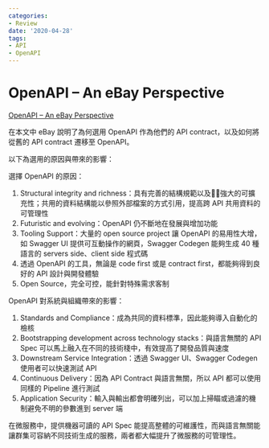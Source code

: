 ```yaml
---
categories:
- Review
date: '2020-04-28'
tags:
- API
- OpenAPI
---
```


# OpenAPI – An eBay Perspective

[OpenAPI – An eBay Perspective](https://tech.ebayinc.com/engineering/openapi-an-ebay-perspective/)

在本文中 eBay 說明了為何選用 OpenAPI 作為他們的 API contract，以及如何將從舊的 API contract 遷移至 OpenAPI。

以下為選用的原因與帶來的影響：

選擇 OpenAPI 的原因：

1. Structural integrity and richness：具有完善的結構規範以及強大的可擴充性；共用的資料結構能以參照外部檔案的方式引用，提高跨 API 共用資料的可管理性
2. Futuristic and evolving：OpenAPI 仍不斷地在發展與增加功能
3. Tooling Support：大量的 open source project 讓 OpenAPI 的易用性大增，如 Swagger UI 提供可互動操作的網頁，Swagger Codegen 能夠生成 40 種語言的 servers side、client side 程式碼
4. 透過 OpenAPI 的工具，無論是 code first 或是 contract first，都能夠得到良好的 API 設計與開發體驗
5. Open Source，完全可控，能針對特殊需求客制

OpenAPI 對系統與組織帶來的影響：

1. Standards and Compliance：成為共同的資料標準，因此能夠導入自動化的檢核
2. Bootstrapping development across technology stacks：與語言無關的 API Spec 可以馬上融入在不同的技術棧中，有效提高了開發品質與速度
3. Downstream Service Integration：透過 Swagger UI、Swagger Codegen 使用者可以快速測試 API
4. Continuous Delivery：因為 API Contract 與語言無關，所以 API 都可以使用同樣的 Pipeline 進行測試
5. Application Security：輸入與輸出都會明確列出，可以加上掃瞄或過濾的機制避免不明的參數進到 server 端

在微服務中，提供機器可讀的 API Spec 能提高整體的可維護性，而與語言無關能讓群集可容納不同技術生成的服務，兩者都大幅提升了微服務的可管理性。